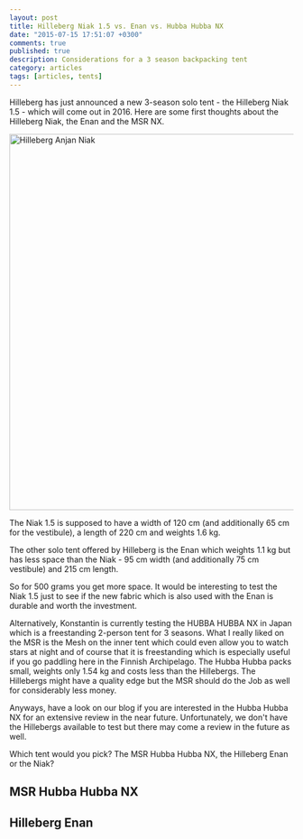 ```yaml
---
layout: post
title: Hilleberg Niak 1.5 vs. Enan vs. Hubba Hubba NX
date: "2015-07-15 17:51:07 +0300"
comments: true
published: true
description: Considerations for a 3 season backpacking tent
category: articles
tags: [articles, tents]
---
```



Hilleberg has just announced a new 3-season solo tent - the Hilleberg Niak 1.5 - which will come out in 2016. Here are some first thoughts about the Hilleberg Niak, the Enan and the MSR NX.

<img src="https://farm9.staticflickr.com/8541/8648026950_c0f7a5fdac_b.jpg" width="1000" height="667" alt="Hilleberg Anjan  Niak">

The Niak 1.5 is supposed to have a width of 120 cm (and additionally 65 cm for the vestibule), a length of 220 cm and weights 1.6 kg.

The other solo tent offered by Hilleberg is the Enan which weights 1.1 kg but has less space than the Niak - 95 cm width (and additionally 75 cm vestibule) and 215 cm length. 

So for 500 grams you get more space. It would be interesting to test the Niak 1.5 just to see if the new fabric which is also used with the Enan is durable and worth the investment.  

Alternatively, Konstantin is currently testing the HUBBA HUBBA NX in Japan which is a freestanding 2-person tent for 3 seasons. What I really liked on the MSR is the Mesh on the inner tent which could even allow you to watch stars at night and of course that it is freestanding which is especially useful if you go paddling here in the Finnish Archipelago. The Hubba Hubba packs small, weights only 1.54 kg and costs less than the Hillebergs. The Hillebergs might have a quality edge but the MSR should do the Job as well for considerably less money.

Anyways, have a look on our blog if you are interested in the Hubba Hubba NX for an extensive review in the near future. Unfortunately, we don't have the Hillebergs available to test but there may come a review in the future as well. 

Which tent would you pick? The MSR Hubba Hubba NX, the Hilleberg Enan or the Niak?

## MSR Hubba Hubba NX
<script type="text/javascript" src="http://www.avantlink.com/api.php?module=ProductSearch&affiliate_id=125311&website_id=150351&merchant_ids&search_results_sort_order=Retail+Price|asc&output=js&search_results_count=5&search_results_layout=list&search_results_fields=|Merchant+Name|Product+Name|Retail+Price&search_term=MSR Hubba hubba NX"></script>

## Hilleberg Enan
<script type="text/javascript" src="http://www.avantlink.com/api.php?module=ProductSearch&affiliate_id=125311&website_id=150351&merchant_ids&search_results_sort_order=Retail+Price|asc&output=js&search_results_count=5&search_results_layout=list&search_results_fields=|Merchant+Name|Product+Name|Retail+Price&search_term=Hilleberg Enan"></script>
